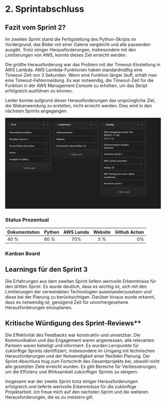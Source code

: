 # 2. Sprintabschluss

## Fazit vom Sprint 2?
Im zweiten Sprint stand die Fertigstellung des Python-Skripts im Vordergrund, das Bilder mit einer Galerie vergleicht und alle passenden ausgibt. Trotz einiger Herausforderungen, insbesondere mit den Limitierungen von AWS, konnte dieses Ziel erreicht werden.

Die größte Herausforderung war das Problem mit der Timeout-Einstellung in AWS Lambda. AWS Lambda-Funktionen haben standardmäßig eine Timeout-Zeit von 3 Sekunden. Wenn eine Funktion länger läuft, erhält man eine Timeout-Fehlermeldung. Es war notwendig, die Timeout-Zeit für die Funktion in der AWS Management Console zu erhöhen, um das Skript erfolgreich ausführen zu können.

Leider konnte aufgrund dieser Herausforderungen das ursprüngliche Ziel, die Webanwendung zu erstellen, nicht erreicht werden. Dies wird in den nächsten Sprints angegangen.


![](attachments/Pasted%20image%2020231218145222.png)

### Status Prozentual

| Dokumentation | Python | AWS Lamda | Website | Github Action |  
| - | :- | :-: | :-: | -: |  
| 40 % | 60 % | 70% | 5 % | 0% |

### Kanban Board

## Learnings für den Sprint 3
Die Erfahrungen aus dem zweiten Sprint liefern wertvolle Erkenntnisse für den dritten Sprint. Es wurde deutlich, dass es wichtig ist, sich mit den Limitierungen der verwendeten Technologien auseinanderzusetzen und diese bei der Planung zu berücksichtigen. Darüber hinaus wurde erkannt, dass es notwendig ist, genügend Zeit für unvorhergesehene Herausforderungen einzuplanen.


## Kritische Würdigung des Sprint-Reviews**

Die Effektivität des Feedbacks war konstruktiv und umsetzbar. Die Kommunikation und das Engagement waren angemessen, alle relevanten Parteien waren beteiligt und informiert. Es wurden Lernpunkte für zukünftige Sprints identifiziert, insbesondere im Umgang mit technischen Herausforderungen und der Notwendigkeit einer flexiblen Planung. Der Sprint-Abschluss trug zum Fortschritt des Gesamtprojekts bei, obwohl nicht alle gesetzten Ziele erreicht wurden. Es gibt Bereiche für Verbesserungen, um die Effizienz und Wirksamkeit zukünftiger Sprints zu steigern.

Insgesamt war der zweite Sprint trotz einiger Herausforderungen erfolgreich und lieferte wertvolle Erkenntnisse für die zukünftige Projektarbeit. Ich freue mich auf den nächsten Sprint und die weiteren Herausforderungen, die es zu meistern gilt.

